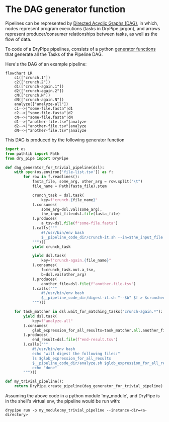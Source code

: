 # The DAG generator function

Pipelines can be represented by 
<a href="https://en.wikipedia.org/wiki/Directed_acyclic_graph" target=_blank target="_blank">Directed Acyclic Graphs (DAG)</a>, 
in which, nodes represent program executions (tasks in DryPipe jargon), 
and arrows represent producer/consumer relationships between tasks, as well as the flow of data.

To code of a DryPipe pipelines, consists of a python [generator functions](https://docs.python.org/3.10/tutorial/classes.html#generators)
that generate all the Tasks of the Pipeline DAG.

Here's the DAG of an example pipeline:      

```{mermaid}
flowchart LR
    c1(["crunch.1"])
    c2(["crunch.2"])        
    d1(["crunch-again.1"])
    d2(["crunch-again.2"])
    cN(["crunch.N"])    
    dN(["crunch-again.N"])       
    analyze(["analyze-all"])
    c1-->|"some-file.fasta"|d1
    c2-->|"some-file.fasta"|d2
    cN-->|"some-file.fasta"|dN
    d1-->|"another-file.tsv"|analyze
    d2-->|"another-file.tsv"|analyze
    dN-->|"another-file.tsv"|analyze
```

This DAG is produced by the following generator function

```python
import os
from pathlib import Path
from dry_pipe import DryPipe

def dag_generator_for_trivial_pipeline(dsl):
    with open(os.environ['file-list.tsv']) as f:
        for row in f.readlines():
            fasta_file, some_arg, other_arg = row.split("\t")
            file_name = Path(fasta_file).stem

            crunch_task = dsl.task(
                key=f"crunch.{file_name}"
            ).consumes(
                some_arg=dsl.val(some_arg),
                the_input_file=dsl.file(fasta_file)
            ).produces(
                a_tsv=dsl.file(f"some-file.fasta")
            ).calls("""
                #!/usr/bin/env bash
                $__pipeline_code_dir/crunch-it.sh --in=$the_input_file --out=$a_tsv --a=$some_arg
            """)()
            yield crunch_task

            yield dsl.task(
                key=f"crunch-again.{file_name}"
            ).consumes(
                f=crunch_task.out.a_tsv,
                b=dsl.val(other_arg)
            ).produces(
                another_file=dsl.file(f"another-file.tsv")
            ).calls("""
                #!/usr/bin/env bash
                $__pipeline_code_dir/digest-it.sh "--$b" $f > $crunched_result
            """)()

    for task_matcher in dsl.wait_for_matching_tasks("crunch-again.*"):
        yield dsl.task(
            key=f"analyze-all"
        ).consumes(
            glob_expression_for_all_results=task_matcher.all.another_file.as_glob_expression()
        ).produces(
            end_result=dsl.file(f"end-result.tsv")
        ).calls("""
            #!/usr/bin/env bash
            echo "will digest the following files:"
            ls $glob_expression_for_all_results
            $__pipeline_code_dir/analyze.sh $glob_expression_for_all_results
            echo "done"            
        """)()

def my_trivial_pipeline():
    return DryPipe.create_pipeline(dag_generator_for_trivial_pipeline)
```

Assuming the above code in a python module 'my_module', and DryPipe is in the shell's virtual env, the pipeline would be run with: 

```shell
drypipe run -p my_module:my_trivial_pipeline --instance-dir=<a-directory>
```
